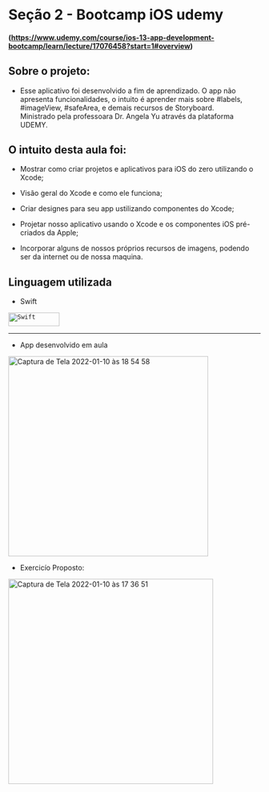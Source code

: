 # Seção 2 - Bootcamp iOS udemy 
#### (https://www.udemy.com/course/ios-13-app-development-bootcamp/learn/lecture/17076458?start=1#overview)

## Sobre o projeto:
- Esse aplicativo foi desenvolvido a fim de aprendizado. O app não apresenta funcionalidades, o intuito é aprender mais sobre #labels, #imageView, #safeArea,
e demais recursos de Storyboard. <br>
Ministrado pela professoara Dr. Angela Yu através da plataforma UDEMY. 

## O intuito desta aula foi:

- Mostrar como criar projetos e aplicativos para iOS do zero utilizando o Xcode; 

- Visão geral do Xcode e como ele funciona;

- Criar designes para seu app ustilizando componentes do Xcode;

- Projetar nosso aplicativo usando o Xcode e os componentes iOS pré-criados da Apple;

- Incorporar alguns de nossos próprios recursos de imagens, podendo ser da internet ou de nossa maquina.

## Linguagem utilizada 

- Swift <br>

<code><img height="27" width= "102" src="https://img.shields.io/badge/Swift-FA7343?style=for-the-badge&logo=swift&logoColor=white" alt="Swift"/></code>

------------------------

- App desenvolvido em aula

<img width="399" alt="Captura de Tela 2022-01-10 às 18 54 58" src="https://user-images.githubusercontent.com/70922620/148845347-37c730d7-5a6c-4665-b790-69f545f456b0.png">


- Exercicío Proposto:

<img width="409" alt="Captura de Tela 2022-01-10 às 17 36 51" src="https://user-images.githubusercontent.com/70922620/148842930-b9a3da4d-73b8-405a-92fe-f53597c3f336.png">

